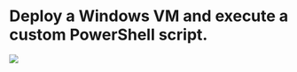 
# Deploy a Windows VM and execute a custom PowerShell script.




<a href="https://portal.azure.us/#create/Microsoft.Template/uri/https%3A%2F%2Fraw.githubusercontent.com%2FAjeetChouksey%2FIaCLab%2Fblob%2Fmaster%2FContainers%2FVM-Docker-VSCode%2Fazuredeploy.json" target="_blank">
    <img src="http://azuredeploy.net/deploybutton.png"/>
</a>

